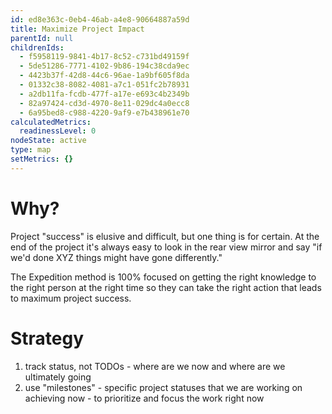 ```yaml
---
id: ed8e363c-0eb4-46ab-a4e8-90664887a59d
title: Maximize Project Impact
parentId: null
childrenIds:
  - f5958119-9841-4b17-8c52-c731bd49159f
  - 5de51286-7771-4102-9b86-194c38cda9ec
  - 4423b37f-42d8-44c6-96ae-1a9bf605f8da
  - 01332c38-8082-4081-a7c1-051fc2b78931
  - a2db11fa-fcdb-477f-a17e-e693c4b2349b
  - 82a97424-cd3d-4970-8e11-029dc4a0ecc8
  - 6a95bed8-c988-4220-9af9-e7b438961e70
calculatedMetrics:
  readinessLevel: 0
nodeState: active
type: map
setMetrics: {}
---
```

# Why?

Project "success" is elusive and difficult, but one thing is for certain. At the end of the project it's always easy to look in the rear view mirror and say "if we'd done XYZ things might have gone differently."

The Expedition method is 100% focused on getting the right knowledge to the right person at the right time so they can take the right action that leads to maximum project success.

# Strategy

1. track status, not TODOs - where are we now and where are we ultimately going
2. use "milestones" - specific project statuses that we are working on achieving now - to prioritize and focus the work right now